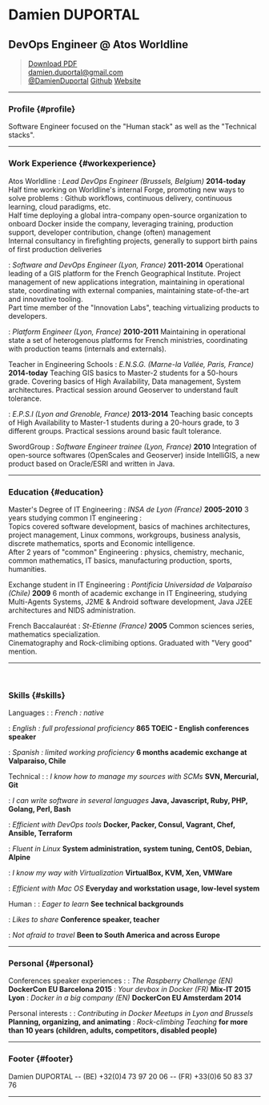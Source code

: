 # Damien DUPORTAL
## DevOps Engineer @ Atos Worldline

> [Download PDF](resume.pdf)  
> [damien.duportal@gmail.com](damien.duportal@gmail.com)<br/>
> [@DamienDuportal](https://twitter.com/DamienDuportal)
> [Github](https://github.com/dduportal)
> [Website](https://dduportal.github.io)

------

### Profile {#profile}

Software Engineer focused on the "Human stack" as well as the "Technical stacks".

------

### Work Experience {#workexperience}

Atos Worldline
  : *Lead DevOps Engineer (Brussels, Belgium)*
    __2014-today__
      Half time working on Worldline's internal Forge, promoting new ways to solve problems : Github workflows, continuous delivery, continuous learning, cloud paradigms, etc. <br/>
      Half time deploying a global intra-company open-source organization to onboard Docker inside the company, leveraging training, production support, developer contribution, change (often) management <br />
      Internal consultancy in firefighting projects, generally to support birth pains of first production deliveries

  : *Software and DevOps Engineer (Lyon, France)*
    __2011-2014__
      Operational leading of a GIS platform for the French Geographical Institute. Project management of new applications integration, maintaining in operational state, coordinating with external companies, maintaining state-of-the-art and innovative tooling. <br/>
      Part time member of the "Innovation Labs", teaching virtualizing products to developers.

  : *Platform Engineer (Lyon, France)*
    __2010-2011__
      Maintaining in operational state a set of heterogenous platforms for French ministries, coordinating with production teams (internals and externals).

Teacher in Engineering Schools
  : *E.N.S.G. (Marne-la Vallée, Paris, France)*
    __2014-today__
        Teaching GIS basics to Master-2 students for a 50-hours grade. Covering basics of High Availability, Data management, System architectures. Practical session around Geoserver to understand fault tolerance.

  : *E.P.S.I (Lyon and Grenoble, France)*
    __2013-2014__
      Teaching basic concepts of High Availability to Master-1 students during a 20-hours grade, to 3 different groups. Practical sessions around basic fault tolerance.

SwordGroup
  : *Software Engineer trainee (Lyon, France)*
    __2010__
    Integration of open-source softwares (OpenScales and Geoserver) inside IntelliGIS, a new product based on Oracle/ESRI and written in Java.

------

### Education {#education}
Master's Degree of IT Engineering
  : *INSA de Lyon (France)*
    __2005-2010__
    3 years studying common IT engineering : <br />
    Topics covered software development, basics of machines architectures, project management, Linux commons, workgroups, business analysis, discrete mathematics,
    sports and Economic intelligence. <br />
    After 2 years of "common" Engineering : physics, chemistry, mechanic,
    common mathematics, IT basics, manufacturing production, sports, humanities.

Exchange student in IT Engineering
  : *Pontificia Universidad de Valparaíso (Chile)*
    __2009__
    6 month of academic exchange in IT Engineering, studying Multi-Agents Systems,
    J2ME & Android software development, Java J2EE architectures and NIDS administration.

French Baccalauréat
  : *St-Etienne (France)*
    __2005__
    Common sciences series, mathematics specialization. <br />
    Cinematography and Rock-climibing options.
    Graduated with "Very good" mention. <br />


------
<br />

### Skills {#skills}

Languages :
  : *French : native*

  : *English : full professional proficiency*
    __865 TOEIC - English conferences speaker__

  : *Spanish : limited working proficiency*
    __6 months academic exchange at Valparaiso, Chile__

Technical :
  : *I know how to manage my sources with SCMs*
    __SVN, Mercurial, Git__

  : *I can write software in several languages*
    __Java, Javascript, Ruby, PHP, Golang, Perl, Bash__

  : *Efficient with DevOps tools*
    __Docker, Packer, Consul, Vagrant, Chef, Ansible, Terraform__

  : *Fluent in Linux*
    __System administration, system tuning, CentOS, Debian, Alpine__

  : *I know my way with Virtualization*
    __VirtualBox, KVM, Xen, VMWare__

  : *Efficient with Mac OS*
    __Everyday and workstation usage, low-level system__

Human :
  : *Eager to learn*
    __See technical backgrounds__

  : *Likes to share*
    __Conference speaker, teacher__

  : *Not afraid to travel*
    __Been to South America and across Europe__

------

### Personal {#personal}


Conferences speaker experiences :
  : *The Raspberry Challenge (EN)*
    __DockerCon EU Barcelona 2015__
  : *Your devbox in Docker (FR)*
    __Mix-IT 2015 Lyon__
  : *Docker in a big company (EN)*
    __DockerCon EU Amsterdam 2014__

Personal interests :
  : *Contributing in Docker Meetups in Lyon and Brussels*
    __Planning, organizing, and animating__
  : *Rock-climbing Teaching*
    __for more than 10 years (children, adults, competitors, disabled people)__


------

### Footer {#footer}

Damien DUPORTAL -- (BE) +32(0)4 73 97 20 06 -- (FR) +33(0)6 50 83 37 76

------
